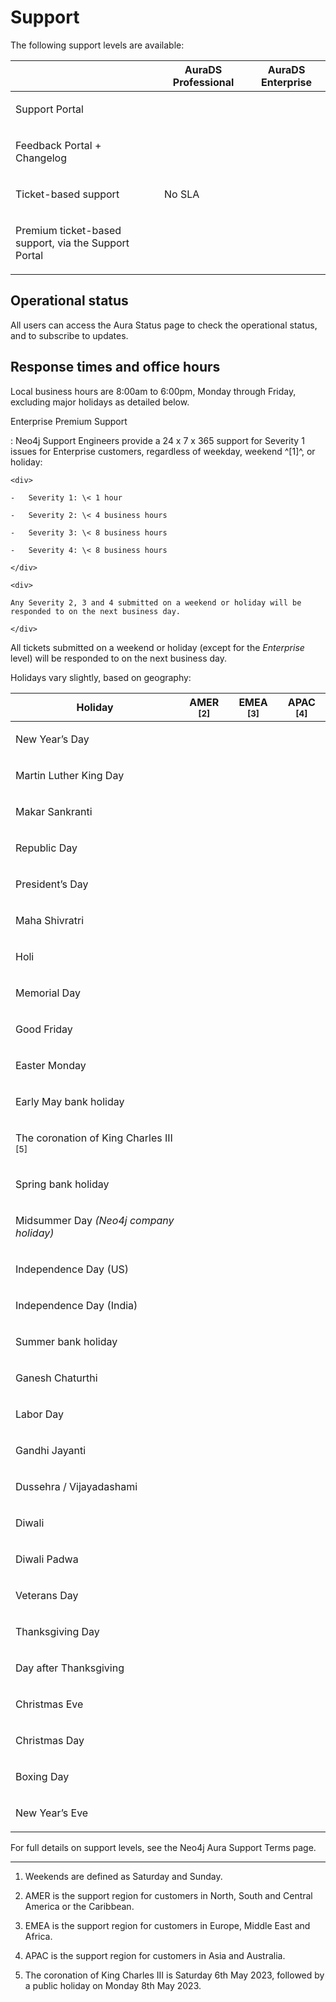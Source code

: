 <div>

<div>

# Support

</div>

<div>

<div>

<div>

The following support levels are available:

</div>

<div>

<table>
<colgroup>
<col/>
<col/>
<col/>
</colgroup>
<thead>
<tr>
<th></th>
<th><span>AuraDS Professional</span></th>
<th><span>AuraDS Enterprise</span></th>
</tr>
</thead>
<tbody>
<tr>
<td><div><div>
<p><a>Support Portal</a></p>
</div></div></td>
<td><div><div>
<p><span><i></i></span></p>
</div></div></td>
<td><div><div>
<p><span><i></i></span></p>
</div></div></td>
</tr>
<tr>
<td><div><div>
<p><a>Feedback Portal + Changelog</a></p>
</div></div></td>
<td><div><div>
<p><span><i></i></span></p>
</div></div></td>
<td><div><div>
<p><span><i></i></span></p>
</div></div></td>
</tr>
<tr>
<td><div><div>
<p>Ticket-based support</p>
</div></div></td>
<td><div><div>
<p>No SLA</p>
</div></div></td>
<td><div><div>
<p><span><i></i></span></p>
</div></div></td>
</tr>
<tr>
<td><div><div>
<p>Premium ticket-based support, via the Support Portal</p>
</div></div></td>
<td><div></div></td>
<td><div><div>
<p><span><i></i></span></p>
</div></div></td>
</tr>
</tbody>
</table>

</div>

</div>

</div>

<div>

## Operational status

<div>

<div>

All users can access the Aura Status page to check the operational
status, and to subscribe to updates.

</div>

</div>

</div>

<div>

## Response times and office hours

<div>

<div>

Local business hours are 8:00am to 6:00pm, Monday through Friday,
excluding major holidays as detailed below.

</div>

<div>

Enterprise Premium Support

:   Neo4j Support Engineers provide a 24 x 7 x 365 support for Severity
    1 issues for Enterprise customers, regardless of weekday, weekend
    ^\[1\]^, or holiday:

    <div>

    -   Severity 1: \< 1 hour

    -   Severity 2: \< 4 business hours

    -   Severity 3: \< 8 business hours

    -   Severity 4: \< 8 business hours

    </div>

    <div>

    Any Severity 2, 3 and 4 submitted on a weekend or holiday will be
    responded to on the next business day.

    </div>

</div>

<div>

All tickets submitted on a weekend or holiday (except for the
*Enterprise* level) will be responded to on the next business day.

</div>

<div>

Holidays vary slightly, based on geography:

</div>

<div>

<table>
<colgroup>
<col/>
<col/>
<col/>
<col/>
</colgroup>
<thead>
<tr>
<th>Holiday</th>
<th>AMER <sup>[<a>2</a>]</sup></th>
<th>EMEA <sup>[<a>3</a>]</sup></th>
<th>APAC <sup>[<a>4</a>]</sup></th>
</tr>
</thead>
<tbody>
<tr>
<td><p>New Year’s Day</p></td>
<td><div><div>
<p><span><i></i></span></p>
</div></div></td>
<td><div><div>
<p><span><i></i></span></p>
</div></div></td>
<td><div><div>
<p><span><i></i></span></p>
</div></div></td>
</tr>
<tr>
<td><p>Martin Luther King Day</p></td>
<td><div><div>
<p><span><i></i></span></p>
</div></div></td>
<td><div></div></td>
<td><div></div></td>
</tr>
<tr>
<td><p>Makar Sankranti</p></td>
<td><div></div></td>
<td><div></div></td>
<td><div><div>
<p><span><i></i></span></p>
</div></div></td>
</tr>
<tr>
<td><p>Republic Day</p></td>
<td><div></div></td>
<td><div></div></td>
<td><div><div>
<p><span><i></i></span></p>
</div></div></td>
</tr>
<tr>
<td><p>President’s Day</p></td>
<td><div><div>
<p><span><i></i></span></p>
</div></div></td>
<td><div></div></td>
<td><div></div></td>
</tr>
<tr>
<td><p>Maha Shivratri</p></td>
<td><div></div></td>
<td><div></div></td>
<td><div><div>
<p><span><i></i></span></p>
</div></div></td>
</tr>
<tr>
<td><p>Holi</p></td>
<td><div></div></td>
<td><div></div></td>
<td><div><div>
<p><span><i></i></span></p>
</div></div></td>
</tr>
<tr>
<td><p>Memorial Day</p></td>
<td><div><div>
<p><span><i></i></span></p>
</div></div></td>
<td><div></div></td>
<td><div></div></td>
</tr>
<tr>
<td><p>Good Friday</p></td>
<td><div></div></td>
<td><div><div>
<p><span><i></i></span></p>
</div></div></td>
<td><div><div>
<p><span><i></i></span></p>
</div></div></td>
</tr>
<tr>
<td><p>Easter Monday</p></td>
<td><div></div></td>
<td><div><div>
<p><span><i></i></span></p>
</div></div></td>
<td><div></div></td>
</tr>
<tr>
<td><p>Early May bank holiday</p></td>
<td><div></div></td>
<td><div><div>
<p><span><i></i></span></p>
</div></div></td>
<td><div></div></td>
</tr>
<tr>
<td><p>The coronation of King Charles III <sup>[<a>5</a>]</sup></p></td>
<td><div></div></td>
<td><div><div>
<p><span><i></i></span></p>
</div></div></td>
<td><div></div></td>
</tr>
<tr>
<td><p>Spring bank holiday</p></td>
<td><div></div></td>
<td><div><div>
<p><span><i></i></span></p>
</div></div></td>
<td><div></div></td>
</tr>
<tr>
<td><p>Midsummer Day <em>(Neo4j company holiday)</em></p></td>
<td><div><div>
<p><span><i></i></span></p>
</div></div></td>
<td><div><div>
<p><span><i></i></span></p>
</div></div></td>
<td><div><div>
<p><span><i></i></span></p>
</div></div></td>
</tr>
<tr>
<td><p>Independence Day (US)</p></td>
<td><div><div>
<p><span><i></i></span></p>
</div></div></td>
<td><div></div></td>
<td><div></div></td>
</tr>
<tr>
<td><p>Independence Day (India)</p></td>
<td><div></div></td>
<td><div></div></td>
<td><div><div>
<p><span><i></i></span></p>
</div></div></td>
</tr>
<tr>
<td><p>Summer bank holiday</p></td>
<td><div></div></td>
<td><div><div>
<p><span><i></i></span></p>
</div></div></td>
<td><div></div></td>
</tr>
<tr>
<td><p>Ganesh Chaturthi</p></td>
<td><div></div></td>
<td><div></div></td>
<td><div><div>
<p><span><i></i></span></p>
</div></div></td>
</tr>
<tr>
<td><p>Labor Day</p></td>
<td><div><div>
<p><span><i></i></span></p>
</div></div></td>
<td><div></div></td>
<td><div></div></td>
</tr>
<tr>
<td><p>Gandhi Jayanti</p></td>
<td><div></div></td>
<td><div></div></td>
<td><div><div>
<p><span><i></i></span></p>
</div></div></td>
</tr>
<tr>
<td><p>Dussehra / Vijayadashami</p></td>
<td><div></div></td>
<td><div></div></td>
<td><div><div>
<p><span><i></i></span></p>
</div></div></td>
</tr>
<tr>
<td><p>Diwali</p></td>
<td><div></div></td>
<td><div></div></td>
<td><div><div>
<p><span><i></i></span></p>
</div></div></td>
</tr>
<tr>
<td><p>Diwali Padwa</p></td>
<td><div></div></td>
<td><div></div></td>
<td><div><div>
<p><span><i></i></span></p>
</div></div></td>
</tr>
<tr>
<td><p>Veterans Day</p></td>
<td><div><div>
<p><span><i></i></span></p>
</div></div></td>
<td><div></div></td>
<td><div></div></td>
</tr>
<tr>
<td><p>Thanksgiving Day</p></td>
<td><div><div>
<p><span><i></i></span></p>
</div></div></td>
<td><div></div></td>
<td><div></div></td>
</tr>
<tr>
<td><p>Day after Thanksgiving</p></td>
<td><div><div>
<p><span><i></i></span></p>
</div></div></td>
<td><div></div></td>
<td><div></div></td>
</tr>
<tr>
<td><p>Christmas Eve</p></td>
<td><div><div>
<p><span><i></i></span></p>
</div></div></td>
<td><div></div></td>
<td><div></div></td>
</tr>
<tr>
<td><p>Christmas Day</p></td>
<td><div><div>
<p><span><i></i></span></p>
</div></div></td>
<td><div><div>
<p><span><i></i></span></p>
</div></div></td>
<td><div><div>
<p><span><i></i></span></p>
</div></div></td>
</tr>
<tr>
<td><p>Boxing Day</p></td>
<td><div></div></td>
<td><div><div>
<p><span><i></i></span></p>
</div></div></td>
<td><div></div></td>
</tr>
<tr>
<td><p>New Year’s Eve</p></td>
<td><div><div>
<p><span><i></i></span></p>
</div></div></td>
<td><div></div></td>
<td><div></div></td>
</tr>
</tbody>
</table>

</div>

<div>

For full details on support levels, see the Neo4j Aura Support Terms
page.

</div>

</div>

</div>

<div>

------------------------------------------------------------------------

<div>

1. Weekends are defined as Saturday and Sunday.

</div>

<div>

2. AMER is the support region for customers in North, South and Central
America or the Caribbean.

</div>

<div>

3. EMEA is the support region for customers in Europe, Middle East and
Africa.

</div>

<div>

4. APAC is the support region for customers in Asia and Australia.

</div>

<div>

5. The coronation of King Charles III is Saturday 6th May 2023, followed
by a public holiday on Monday 8th May 2023.

</div>

</div>

</div>
